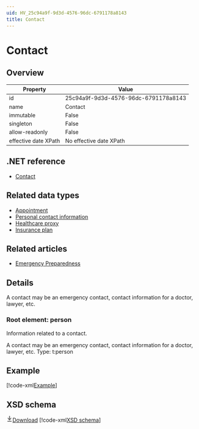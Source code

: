 ```yaml
---
uid: HV_25c94a9f-9d3d-4576-96dc-6791178a8143
title: Contact
---
```


# Contact

## Overview

Property|Value
---|---
id|25c94a9f-9d3d-4576-96dc-6791178a8143
name|Contact
immutable|False
singleton|False
allow-readonly|False
effective date XPath|No effective date XPath

## .NET reference
- [Contact](https://go.microsoft.com/fwlink/?LinkID=136107)

## Related data types

- [Appointment](xref:HV_4B18AEB6-5F01-444C-8C70-DBF13A2F510B)
- [Personal contact information](xref:HV_162dd12d-9859-4a66-b75f-96760d67072b)
- [Healthcare proxy](xref:HV_7EA47715-CBA4-47F0-99D2-EB0A9FB4A85C)
- [Insurance plan](xref:HV_9366440c-ec81-4b89-b231-308a4c4d70ed)

## Related articles

- [Emergency Preparedness](http://go.microsoft.com/fwlink/?LinkId=513260)

## Details
A contact may be an emergency contact, contact information for a doctor, lawyer, etc.

<a name='person'></a>

### Root element: person

Information related to a contact.

A contact may be an emergency contact, contact information for a doctor, lawyer, etc.
 Type: t:person

## Example
[!code-xml[Example](sample-xml/25c94a9f-9d3d-4576-96dc-6791178a8143.xml)]

## XSD schema
[![Download](/healthvault/images/download.png)Download](xsd/person.xsd)
[!code-xml[XSD schema](xsd/person.xsd)]
